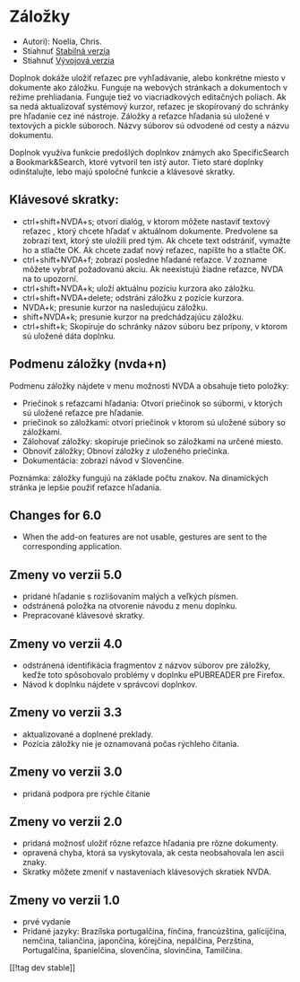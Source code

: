 # Záložky #

* Autori): Noelia, Chris.
* Stiahnuť [Stabilná verzia][1]
* Stiahnuť [Vývojová verzia][2]

Doplnok dokáže uložiť reťazec pre vyhľadávanie, alebo konkrétne miesto v
dokumente ako záložku. Funguje na webových stránkach a dokumentoch v režime
prehliadania. Funguje tiež vo viacriadkových editačných poliach. Ak sa nedá
aktualizovať systémový kurzor, reťazec je skopírovaný do schránky pre
hľadanie cez iné nástroje. Záložky a reťazce hľadania sú uložené v textových
a pickle súboroch. Názvy súborov sú odvodené od cesty a názvu dokumentu.

Doplnok využíva funkcie predošlých doplnkov známych ako SpecificSearch a
Bookmark&Search, ktoré vytvoril ten istý autor. Tieto staré doplnky
odinštalujte, lebo majú spoločné funkcie a klávesové skratky.

## Klávesové skratky: ##

*	ctrl+shift+NVDA+s; otvorí dialóg, v ktorom môžete nastaviť textový reťazec , ktorý chcete hľadať v aktuálnom dokumente. Predvolene sa zobrazí text, ktorý ste uložili pred tým. Ak chcete text odstrániť, vymažte ho a stlačte OK. Ak chcete zadať nový reťazec, napíšte ho a stlačte OK.
*	ctrl+shift+NVDA+f; zobrazí posledne hľadané reťazce. V zozname môžete vybrať požadovanú akciu. Ak neexistujú žiadne reťazce, NVDA na to upozorní.
*	ctrl+shift+NVDA+k; uloží aktuálnu pozíciu kurzora ako záložku.
*	ctrl+shift+NVDA+delete; odstráni záložku z pozície kurzora.
*	NVDA+k; presunie kurzor na nasledujúcu záložku.
*	shift+NVDA+k; presunie kurzor na predchádzajúcu záložku.
*	ctrl+shift+k; Skopíruje do schránky názov súboru bez prípony, v ktorom sú uložené dáta doplnku.

## Podmenu záložky (nvda+n) ##


Podmenu záložky nájdete v menu možnosti NVDA a obsahuje tieto položky:

*	Priečinok s reťazcami hľadania: Otvorí priečinok so súbormi, v ktorých sú
  uložené reťazce pre hľadanie.
*	priečinok so záložkami: otvorí priečinok v ktorom sú uložené súbory so
  záložkami.
*	Zálohovať záložky: skopíruje priečinok so záložkami na určené miesto.
*	Obnoviť záložky; Obnoví záložky z uloženého priečinka.
*	Dokumentácia: zobrazí návod v Slovenčine.

Poznámka: záložky fungujú na základe počtu znakov. Na dinamických stránka je
lepšie použiť reťazce hľadania.

## Changes for 6.0 ##
* When the add-on features are not usable, gestures are sent to the
  corresponding application.

## Zmeny vo verzii 5.0 ##
* pridané hľadanie s rozlišovaním malých a veľkých písmen.
* odstránená položka na otvorenie návodu z menu doplnku.
* Prepracované klávesové skratky.

## Zmeny vo verzii 4.0 ##
* odstránená identifikácia fragmentov z názvov súborov pre záložky, keďže
  toto spôsobovalo problémy v doplnku ePUBREADER pre Firefox.
* Návod k doplnku nájdete v správcovi doplnkov.

## Zmeny vo verzii 3.3 ##
* aktualizované a doplnené preklady.
* Pozícia záložky nie je oznamovaná počas rýchleho čítania.

## Zmeny vo verzii 3.0 ##
* pridaná podpora pre rýchle čítanie

## Zmeny vo verzii 2.0 ##
* pridaná možnosť uložiť rôzne reťazce hľadania pre rôzne dokumenty.
* opravená chyba, ktorá sa vyskytovala, ak cesta neobsahovala len ascii
  znaky.
* Skratky môžete zmeniť v nastaveniach klávesových skratiek NVDA.

## Zmeny vo verzii 1.0 ##
* prvé vydanie
* Pridané jazyky: Brazílska portugalčina, fínčina, francúzština,
  galícijčina, nemčina, taliančina, japončina, kórejčina, nepálčina,
  Perzština, Portugalčina, španielčina, slovenčina, slovinčina, Tamilčina.

[[!tag dev stable]]

[1]: http://addons.nvda-project.org/files/get.php?file=pm

[2]: http://addons.nvda-project.org/files/get.php?file=pm-dev
